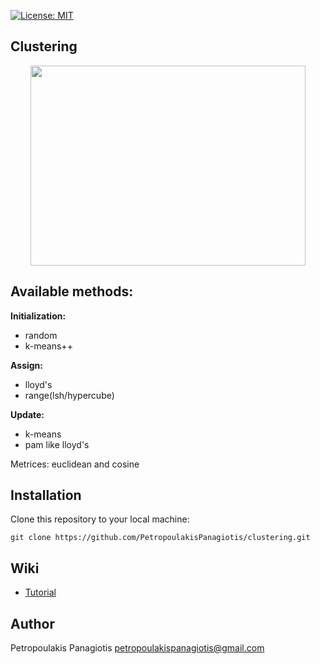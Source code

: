 [![License: MIT](https://img.shields.io/badge/License-MIT-yellow.svg)](https://opensource.org/licenses/MIT)
## Clustering
<p align="center">
<img src="https://cssanalytics.files.wordpress.com/2013/11/cluster-image.png" width="440px" height="320px"></p>

## Available methods:
<strong>Initialization:</strong><br />
* random
* k-means++<br />

<strong>Assign: </strong><br />
* lloyd's
* range(lsh/hypercube)<br />

<strong>Update:</strong><br />
* k-means
* pam like lloyd's <br />

Metrices: euclidean and cosine

## Installation
Clone this repository to your local machine: 
```
git clone https://github.com/PetropoulakisPanagiotis/clustering.git
```
## Wiki
* [Tutorial](https://github.com/PetropoulakisPanagiotis/clustering/wiki/Tutorial)

## Author
Petropoulakis Panagiotis petropoulakispanagiotis@gmail.com
